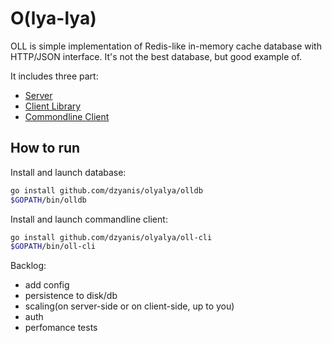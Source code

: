 # O(lya-lya)

OLL is simple implementation of Redis-like in-memory cache database with HTTP/JSON interface.
It's not the best database, but good example of.

It includes three part:
- [Server](olldb/API.md)
- [Client Library](client/)
- [Commondline Client](oll-cli/COMMANDS.md)


## How to run
Install and launch database:
```bash
go install github.com/dzyanis/olyalya/olldb
$GOPATH/bin/olldb
```

Install and launch commandline client:
```bash
go install github.com/dzyanis/olyalya/oll-cli
$GOPATH/bin/oll-cli
```


Backlog:
- add config
- persistence to disk/db
- scaling(on server-side or on client-side, up to you)
- auth
- perfomance tests
